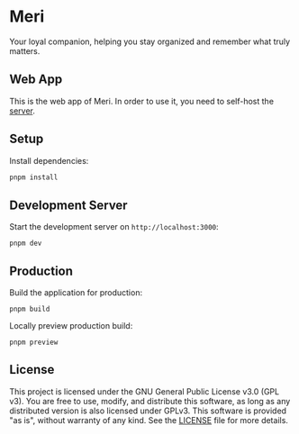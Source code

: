 # Meri

Your loyal companion, helping you stay organized and remember what truly matters.

## Web App

This is the web app of Meri.
In order to use it, you need to self-host the [server](https://github.com/gueriboutmathieu/meri_server.git).

## Setup

Install dependencies:

```bash
pnpm install
```

## Development Server

Start the development server on `http://localhost:3000`:

```shell
pnpm dev
```

## Production

Build the application for production:

```shell
pnpm build
```

Locally preview production build:

```shell
pnpm preview
```

## License

This project is licensed under the GNU General Public License v3.0 (GPL v3).
You are free to use, modify, and distribute this software, as long as any distributed version is also licensed under GPLv3.
This software is provided "as is", without warranty of any kind.
See the [LICENSE](LICENSE) file for more details.
